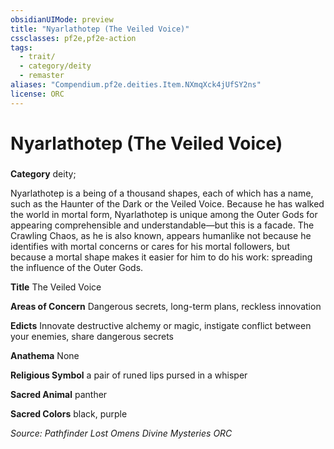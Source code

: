 ```yaml
---
obsidianUIMode: preview
title: "Nyarlathotep (The Veiled Voice)"
cssclasses: pf2e,pf2e-action
tags:
  - trait/
  - category/deity
  - remaster
aliases: "Compendium.pf2e.deities.Item.NXmqXck4jUfSY2ns"
license: ORC
---
```

# Nyarlathotep (The Veiled Voice)

### 

**Category** deity; 




Nyarlathotep is a being of a thousand shapes, each of which has a name, such as the Haunter of the Dark or the Veiled Voice. Because he has walked the world in mortal form, Nyarlathotep is unique among the Outer Gods for appearing comprehensible and understandable—but this is a facade. The Crawling Chaos, as he is also known, appears humanlike not because he identifies with mortal concerns or cares for his mortal followers, but because a mortal shape makes it easier for him to do his work: spreading the influence of the Outer Gods.

**Title** The Veiled Voice

**Areas of Concern** Dangerous secrets, long-term plans, reckless innovation

**Edicts** Innovate destructive alchemy or magic, instigate conflict between your enemies, share dangerous secrets

**Anathema** None

**Religious Symbol** a pair of runed lips pursed in a whisper

**Sacred Animal** panther

**Sacred Colors** black, purple

*Source: Pathfinder Lost Omens Divine Mysteries*
*ORC*